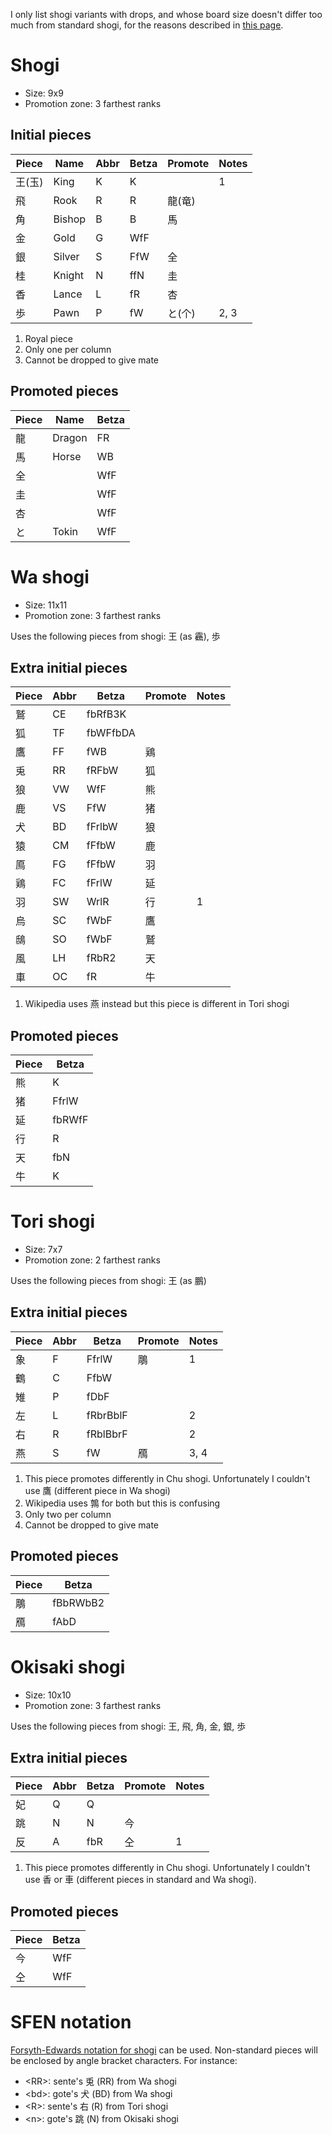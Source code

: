 I only list shogi variants with drops, and whose board size doesn't differ too
much from standard shogi, for the reasons described in [this page](README.md).


# Shogi

* Size: 9x9
* Promotion zone: 3 farthest ranks

## Initial pieces

| Piece | Name   | Abbr | Betza | Promote | Notes |
| ----- | ------ | ---- | ----- | ------- | ----- |
| 王(玉)| King   | K    | K     |         | 1     |
| 飛    | Rook   | R    | R     | 龍(竜)  |       |
| 角    | Bishop | B    | B     | 馬      |       |
| 金    | Gold   | G    | WfF   |         |       |
| 銀    | Silver | S    | FfW   | 全      |       |
| 桂    | Knight | N    | ffN   | 圭      |       |
| 香    | Lance  | L    | fR    | 杏      |       |
| 歩    | Pawn   | P    | fW    | と(个)  | 2, 3  |

1. Royal piece
2. Only one per column
3. Cannot be dropped to give mate

## Promoted pieces

| Piece | Name   | Betza |
| ----- | ------ | ----- |
| 龍    | Dragon | FR    |
| 馬    | Horse  | WB    |
| 全    |        | WfF   |
| 圭    |        | WfF   |
| 杏    |        | WfF   |
| と    | Tokin  | WfF   |


# Wa shogi

* Size: 11x11
* Promotion zone: 3 farthest ranks

Uses the following pieces from shogi: 王 (as 靏), 歩

## Extra initial pieces

| Piece | Abbr | Betza    | Promote | Notes |
| ----- | ---- | -------- | ------- | ----- |
| 鷲    | CE   | fbRfB3K  |         |       |
| 狐    | TF   | fbWFfbDA |         |       |
| 鷹    | FF   | fWB      | 鶏      |       |
| 兎    | RR   | fRFbW    | 狐      |       |
| 狼    | VW   | WfF      | 熊      |       |
| 鹿    | VS   | FfW      | 猪      |       |
| 犬    | BD   | fFrlbW   | 狼      |       |
| 猿    | CM   | fFfbW    | 鹿      |       |
| 鳫    | FG   | fFfbW    | 羽      |       |
| 鶏    | FC   | fFrlW    | 延      |       |
| 羽    | SW   | WrlR     | 行      | 1     |
| 烏    | SC   | fWbF     | 鷹      |       |
| 鴟    | SO   | fWbF     | 鷲      |       |
| 風    | LH   | fRbR2    | 天      |       |
| 車    | OC   | fR       | 牛      |       |

1. Wikipedia uses 燕 instead but this piece is different in Tori shogi

## Promoted pieces

| Piece | Betza  |
| ----- | ------ |
| 熊    | K      | 
| 猪    | FfrlW  |
| 延    | fbRWfF |
| 行    | R      |
| 天    | fbN    |
| 牛    | K      |


# Tori shogi

* Size: 7x7
* Promotion zone: 2 farthest ranks

Uses the following pieces from shogi: 王 (as 鵬)

## Extra initial pieces

| Piece | Abbr | Betza    | Promote | Notes |
| ----- | ---- | -------- | ------- | ----- |
| 象    | F    | FfrlW    | 鵰      | 1     |
| 鶴    | C    | FfbW     |         |       |
| 雉    | P    | fDbF     |         |       |
| 左    | L    | fRbrBblF |         | 2     |
| 右    | R    | fRblBbrF |         | 2     |
| 燕    | S    | fW       | 鴈      | 3, 4  |

1. This piece promotes differently in Chu shogi. Unfortunately I couldn't use
鷹 (different piece in Wa shogi)
2. Wikipedia uses 鶉 for both but this is confusing
3. Only two per column
4. Cannot be dropped to give mate

## Promoted pieces

| Piece | Betza    |
| ----- | -------- |
| 鵰    | fBbRWbB2 |
| 鴈    | fAbD     |


# Okisaki shogi

* Size: 10x10
* Promotion zone: 3 farthest ranks

Uses the following pieces from shogi: 王, 飛, 角, 金, 銀, 歩

## Extra initial pieces

| Piece | Abbr | Betza    | Promote | Notes |
| ----- | ---- | -------- | ------- | ----- |
| 妃    | Q    | Q        |         |       |
| 跳    | N    | N        | 今      |       |
| 反    | A    | fbR      | 仝      | 1     |

1. This piece promotes differently in Chu shogi. Unfortunately I couldn't use
香 or 車 (different pieces in standard and Wa shogi).

## Promoted pieces

| Piece | Betza |
| ----- | ----- |
| 今    | WfF   |
| 仝    | WfF   |


# SFEN notation

[Forsyth-Edwards notation for shogi](http://shogi.typepad.jp/brainstorm/2007/01/post_11a0.html)
can be used. Non-standard pieces will be enclosed by angle bracket characters.
For instance:
* \<RR>: sente's 兎 (RR) from Wa shogi
* \<bd>: gote's 犬 (BD) from Wa shogi
* \<R>: sente's 右 (R) from Tori shogi
* \<n>: gote's 跳 (N) from Okisaki shogi
